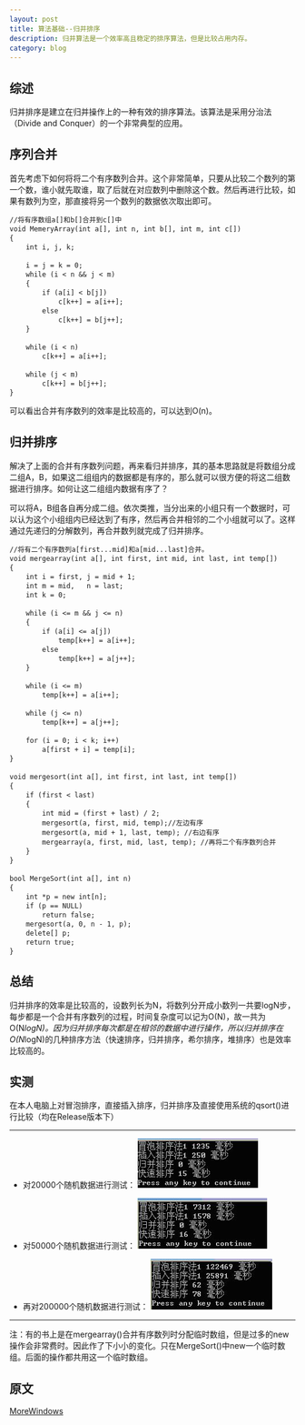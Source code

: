 ```yaml
---
layout: post
title: 算法基础--归并排序
description: 归并算法是一个效率高且稳定的排序算法，但是比较占用内存。
category: blog
---
```


## 综述 ##

归并排序是建立在归并操作上的一种有效的排序算法。该算法是采用分治法（Divide and Conquer）的一个非常典型的应用。

## 序列合并 ##

首先考虑下如何将将二个有序数列合并。这个非常简单，只要从比较二个数列的第一个数，谁小就先取谁，取了后就在对应数列中删除这个数。然后再进行比较，如果有数列为空，那直接将另一个数列的数据依次取出即可。

    //将有序数组a[]和b[]合并到c[]中
    void MemeryArray(int a[], int n, int b[], int m, int c[])
    {
    	int i, j, k;
    
    	i = j = k = 0;
    	while (i < n && j < m)
    	{
    		if (a[i] < b[j])
    			c[k++] = a[i++];
    		else
    			c[k++] = b[j++]; 
    	}
    
    	while (i < n)
    		c[k++] = a[i++];
    
    	while (j < m)
    		c[k++] = b[j++];
    }

可以看出合并有序数列的效率是比较高的，可以达到O(n)。

## 归并排序 ##
解决了上面的合并有序数列问题，再来看归并排序，其的基本思路就是将数组分成二组A，B，如果这二组组内的数据都是有序的，那么就可以很方便的将这二组数据进行排序。如何让这二组组内数据有序了？

可以将A，B组各自再分成二组。依次类推，当分出来的小组只有一个数据时，可以认为这个小组组内已经达到了有序，然后再合并相邻的二个小组就可以了。这样通过先递归的分解数列，再合并数列就完成了归并排序。


    //将有二个有序数列a[first...mid]和a[mid...last]合并。
    void mergearray(int a[], int first, int mid, int last, int temp[])
    {
    	int i = first, j = mid + 1;
    	int m = mid,   n = last;
    	int k = 0;
    	
    	while (i <= m && j <= n)
    	{
    		if (a[i] <= a[j])
    			temp[k++] = a[i++];
    		else
    			temp[k++] = a[j++];
    	}
    	
    	while (i <= m)
    		temp[k++] = a[i++];
    	
    	while (j <= n)
    		temp[k++] = a[j++];
    	
    	for (i = 0; i < k; i++)
    		a[first + i] = temp[i];
    }

    void mergesort(int a[], int first, int last, int temp[])
    {
    	if (first < last)
    	{
    		int mid = (first + last) / 2;
    		mergesort(a, first, mid, temp);//左边有序
    		mergesort(a, mid + 1, last, temp); //右边有序
    		mergearray(a, first, mid, last, temp); //再将二个有序数列合并
    	}
    }

    bool MergeSort(int a[], int n)
    {
    	int *p = new int[n];
    	if (p == NULL)
    		return false;
    	mergesort(a, 0, n - 1, p);
    	delete[] p;
    	return true;
    }

## 总结 ##

归并排序的效率是比较高的，设数列长为N，将数列分开成小数列一共要logN步，每步都是一个合并有序数列的过程，时间复杂度可以记为O(N)，故一共为O(N*logN)。因为归并排序每次都是在相邻的数据中进行操作，所以归并排序在O(N*logN)的几种排序方法（快速排序，归并排序，希尔排序，堆排序）也是效率比较高的。

## 实测 ##

在本人电脑上对冒泡排序，直接插入排序，归并排序及直接使用系统的qsort()进行比较（均在Release版本下）

----------

- 对20000个随机数据进行测试：
![a](/images/mergesort/2w.jpg)

- 对50000个随机数据进行测试：
![b](/images/mergesort/5w.jpg)

- 再对200000个随机数据进行测试：
![c](/images/mergesort/20w.jpg)

----------

注：有的书上是在mergearray()合并有序数列时分配临时数组，但是过多的new操作会非常费时。因此作了下小小的变化。只在MergeSort()中new一个临时数组。后面的操作都共用这一个临时数组。

## 原文 ##
[MoreWindows](http://blog.csdn.net/morewindows/article/details/6678165)

[RogerAce]:    http://rogerace.github.io  "RogerAce"

